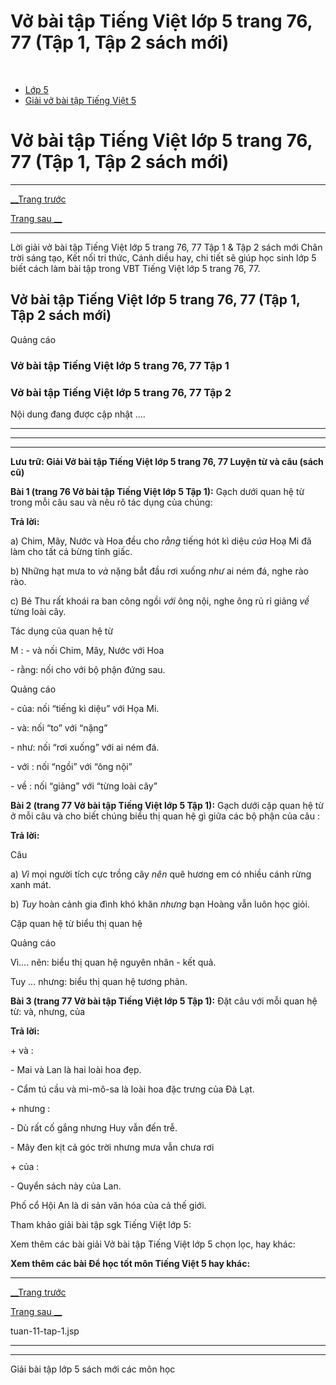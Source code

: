 # Vở bài tập Tiếng Việt lớp 5 trang 76, 77 (Tập 1, Tập 2 sách mới)

﻿

  * [Lớp 5](https://vietjack.com/series/lop-5.jsp)
  * [Giải vở bài tập Tiếng Việt 5](https://vietjack.com/giai-vo-bai-tap-tieng-viet-5/index.jsp)



# Vở bài tập Tiếng Việt lớp 5 trang 76, 77 (Tập 1, Tập 2 sách mới)

* * *

[__Trang trước](https://vietjack.com/giai-vo-bai-tap-tieng-viet-5/tuan-11-tap-1.jsp)

[Trang sau __](https://vietjack.com/giai-vo-bai-tap-tieng-viet-5/tuan-11-tap-1.jsp)

* * *

Lời giải vở bài tập Tiếng Việt lớp 5 trang 76, 77 Tập 1 & Tập 2 sách mới Chân trời sáng tạo, Kết nối tri thức, Cánh diều hay, chi tiết sẽ giúp học sinh lớp 5 biết cách làm bài tập trong VBT Tiếng Việt lớp 5 trang 76, 77.

## Vở bài tập Tiếng Việt lớp 5 trang 76, 77 (Tập 1, Tập 2 sách mới)

Quảng cáo

### Vở bài tập Tiếng Việt lớp 5 trang 76, 77 Tập 1

### Vở bài tập Tiếng Việt lớp 5 trang 76, 77 Tập 2

Nội dung đang được cập nhật ....

* * *

* * *

* * *

**Lưu trữ: Giải Vở bài tập Tiếng Việt lớp 5 trang 76, 77 Luyện từ và câu (sách cũ)**

**Bài 1 (trang 76 Vở bài tập Tiếng Việt lớp 5 Tập 1):** Gạch dưới quan hệ từ trong mỗi câu sau và nêu rõ tác dụng của chúng:

**Trả lời:**

a) Chim, Mây, Nước và Hoa đều cho _rằng_ tiếng hót kì diệu _của_ Hoạ Mi đã làm cho tất cả bừng tỉnh giấc. 

b) Những hạt mưa to _và_ nặng bắt đầu rơi xuống _như_ ai ném đá, nghe rào rào. 

c) Bé Thu rất khoái ra ban công ngồi _với_ ông nội, nghe ông rủ rỉ giảng _về_ từng loài cây. 

Tác dụng của quan hệ từ 

M : - và nối Chim, Mây, Nước với Hoa 

\- rằng: nối cho với bộ phận đứng sau. 

Quảng cáo

\- của: nối “tiếng kì diệu” với Họa Mi. 

\- và: nối “to” với “nặng” 

\- như: nối “rơi xuống” với ai ném đá. 

\- với : nối “ngồi” với “ông nội” 

\- về : nối “giảng” với “từng loài cây” 

**Bài 2 (trang 77 Vở bài tập Tiếng Việt lớp 5 Tập 1):** Gạch dưới cặp quan hệ từ ở mỗi câu và cho biết chúng biểu thị quan hệ gì giữa các bộ phận của câu :

**Trả lời:**

Câu

a) _Vì_ mọi người tích cực trồng cây _nên_ quê hương em có nhiều cánh rừng xanh mát. 

b) _Tuy_ hoàn cảnh gia đình khó khăn _nhưng_ bạn Hoàng vẫn luôn học giỏi. 

Cặp quan hệ từ biểu thị quan hệ

Quảng cáo

Vì.... nên: biểu thị quan hệ nguyên nhân - kết quả.

Tuy ... nhưng: biểu thị quan hệ tương phản.

**Bài 3 (trang 77 Vở bài tập Tiếng Việt lớp 5 Tập 1):** Đặt câu với mỗi quan hệ từ: và, nhưng, của

**Trả lời:**

\+ và : 

\- Mai và Lan là hai loài hoa đẹp. 

\- Cẩm tú cầu và mi-mô-sa là loài hoa đặc trưng của Đà Lạt. 

\+ nhưng : 

\- Dù rất cố gắng nhưng Huy vẫn đến trễ. 

\- Mây đen kịt cả góc trời nhưng mưa vẫn chưa rơi 

\+ của : 

\- Quyển sách này của Lan. 

Phố cổ Hội An là di sản văn hóa của cả thế giới. 

Tham khảo giải bài tập sgk Tiếng Việt lớp 5:

Xem thêm các bài giải Vở bài tập Tiếng Việt lớp 5 chọn lọc, hay khác:

**Xem thêm các bài Để học tốt môn Tiếng Việt 5 hay khác:**

* * *

[__Trang trước](https://vietjack.com/giai-vo-bai-tap-tieng-viet-5/tuan-11-tap-1.jsp)

[Trang sau __](https://vietjack.com/giai-vo-bai-tap-tieng-viet-5/tuan-11-tap-1.jsp)

tuan-11-tap-1.jsp

* * *

* * *

Giải bài tập lớp 5 sách mới các môn học
